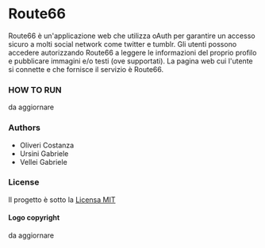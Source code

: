 # Route66
Route66 è un'applicazione web che utilizza oAuth per garantire un accesso sicuro a molti social network come twitter e tumblr.
Gli utenti possono accedere autorizzando Route66 a leggere le informazioni del proprio profilo e pubblicare immagini e/o testi (ove supportati).
La pagina web cui l'utente si connette e che fornisce il servizio è Route66.

### HOW TO RUN
da aggiornare


### Authors

- Oliveri Costanza
- Ursini Gabriele
- Vellei Gabriele 



### License

Il progetto è sotto la [Licensa MIT](https://github.com/thewallg5/Route66/blob/master/LICENSE)
      
#### Logo copyright
da aggiornare
